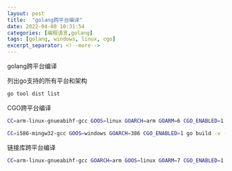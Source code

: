 ```yaml
---
layout: post
title:  "golang跨平台编译"
date: 2022-04-08 10:31:54
categories: [编程语言,golang]
tags: [golang, windows, linux, cgo]
excerpt_separator: <!--more-->
---
```

golang跨平台编译
<!--more-->

列出go支持的所有平台和架构
```bash
go tool dist list
```

CGO跨平台编译
```bash
CC=arm-linux-gnueabihf-gcc GOOS=linux GOARCH=arm GOARM=6 CGO_ENABLED=1 go build -v -o myprogram -ldflags="-extld=$CC"
```

```bash
CC=i586-mingw32-gcc GOOS=windows GOARCH=386 CGO_ENABLED=1 go build -v -o myprogram.exe -ldflags="-extld=$CC"
```

链接库跨平台编译
```bash
CC=arm-linux-gnueabihf-gcc GOARCH=arm GOOS=linux GOARM=7 CGO_ENABLED=1 go build -buildmode=c-shared -o example/libi2c.so .
```